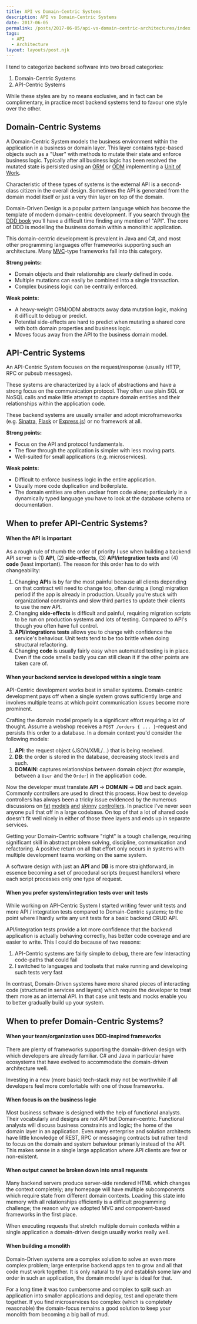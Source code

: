 ```yaml
---
title: API vs Domain-Centric Systems
description: API vs Domain-Centric Systems
date: 2017-06-05
permalink: /posts/2017-06-05/api-vs-domain-centric-architectures/index.html
tags:
  - API
  - Architecture
layout: layouts/post.njk
---
```


I tend to categorize backend software into two broad categories:

1. Domain-Centric Systems
2. API-Centric Systems

While these styles are by no means exclusive, and in fact can be complimentary, in practice most backend systems tend to favour one style over the other.

## Domain-Centric Systems

A Domain-Centric System models the business environment within the application in a business or domain layer. This layer contains type-based objects such as a "User" with methods to mutate their state and enforce business logic. Typically after all business logic has been resolved the mutated state is persisted using an [ORM](https://en.wikipedia.org/wiki/Object-relational_mapping) or [ODM](https://stackoverflow.com/questions/12261866/what-is-the-difference-between-an-orm-and-an-odm) implementing a [Unit of Work](https://martinfowler.com/eaaCatalog/unitOfWork.html).

Characteristic of these types of systems is the external API is a second-class citizen in the overall design. Sometimes the API is generated from the domain model itself or just a very thin layer on top of the domain.

Domain-Driven Design is a popular pattern language which has become the template of modern domain-centric development. If you search through [the DDD book](http://dddcommunity.org/book/evans_2003/) you'll have a difficult time finding any mention of "API". The core of DDD is modelling the business domain within a monolithic application.

This domain-centric development is prevalent in Java and C#, and most other programming languages offer frameworks supporting such an architecture. Many [MVC](https://en.wikipedia.org/wiki/Model%E2%80%93view%E2%80%93controller)-type frameworks fall into this category.

**Strong points:**

- Domain objects and their relationship are clearly defined in code.
- Multiple mutations can easily be combined into a single transaction.
- Complex business logic can be centrally enforced.

**Weak points:**

- A heavy-weight ORM/ODM abstracts away data mutation logic, making it difficult to debug or predict.
- Potential side-effects are hard to predict when mutating a shared core with both domain properties and business logic.
- Moves focus away from the API to the business domain model.

## API-Centric Systems

An API-Centric System focuses on the request/response (usually HTTP, RPC or pubsub messages).

These systems are characterized by a lack of abstractions and have a strong focus on the communication protocol. They often use plain SQL or NoSQL calls and make little attempt to capture domain entities and their relationships within the application code.

These backend systems are usually smaller and adopt microframeworks (e.g. [Sinatra](http://www.sinatrarb.com/), [Flask](http://flask.pocoo.org/) or [Express.js](https://expressjs.com/)) or no framework at all.

**Strong points:**

- Focus on the API and protocol fundamentals.
- The flow through the application is simpler with less moving parts.
- Well-suited for small applications (e.g. microservices).

**Weak points:**

- Difficult to enforce business logic in the entire application.
- Usually more code duplication and boilerplate.
- The domain entities are often unclear from code alone; particularly in a dynamically typed language you have to look at the database schema or documentation.

## When to prefer API-Centric Systems?

#### When the API is important

As a rough rule of thumb the order of priority I use when building a backend API server is (1) **API**, (2) **side-effects**, (3) **API/integration tests** and (4) **code** (least important). The reason for this order has to do with changeability:

1. Changing **API**s is by far the most painful because all clients depending on that contract will need to change too, often during a (long) migration period if the app is already in production. Usually you're stuck with organizational constraints and slow third parties to update their clients to use the new API.
2. Changing **side-effects** is difficult and painful, requiring migration scripts to be run on production systems and lots of testing. Compared to API's though you often have full control.
3. **API/integrations tests** allows you to change with confidence the service's behaviour. Unit tests tend to be too brittle when doing structural refactoring.
4. Changing **code** is usually fairly easy when automated testing is in place. Even if the code smells badly you can still clean it if the other points are taken care of.

#### When your backend service is developed within a single team

API-Centric development works best in smaller systems. Domain-centric development pays off when a single system grows sufficiently large and involves multiple teams at which point communication issues become more prominent.

Crafting the domain model properly is a significant effort requiring a lot of thought. Assume a webshop receives a `POST /orders { ... }`-request and persists this order to a database. In a domain context you'd consider the following models:

1. **API**: the request object (JSON/XML/...) that is being received.
2. **DB**: the order is stored in the database, decreasing stock levels and such.
3. **DOMAIN**: captures relationships between domain object (for example, between a `User` and the `Order`) in the application code.

Now the developer must translate **API** → **DOMAIN** → **DB** and back again. Commonly controllers are used to direct this process. How best to develop controllers has always been a tricky issue evidenced by the numerous discussions on [fat](http://blog.joncairns.com/2013/04/fat-model-skinny-controller-is-a-load-of-rubbish/) [models](https://stackoverflow.com/questions/14044681/fat-models-and-skinny-controllers-sounds-like-creating-god-models) [and](https://www.slideshare.net/damiansromek/thin-controllers-fat-models-proper-code-structure-for-mvc) [skinny](http://robdvr.com/fat-models-skinny-controllers-skinny-models-skinny-controllers/) [controllers](http://weblog.jamisbuck.org/2006/10/18/skinny-controller-fat-model). In practice I've never seen anyone pull that off in a large codebase. On top of that a lot of shared code doesn't fit well nicely in either of those three layers and ends up in separate services.

Getting your Domain-Centric software "right" is a tough challenge, requiring significant skill in abstract problem solving, discipline, communication and refactoring. A positive return on all that effort only occurs in systems with multiple development teams working on the same system.

A software design with just an **API** and **DB** is more straightforward, in essence becoming a set of procedural scripts (request handlers) where each script processes only one type of request.

#### When you prefer system/integration tests over unit tests

While working on API-Centric System I started writing fewer unit tests and more API / integration tests compared to Domain-Centric systems; to the point where I hardly write any unit tests for a basic backend CRUD API.

API/integration tests provide a lot more confidence that the backend application is actually behaving correctly, has better code coverage and are easier to write. This I could do because of two reasons:

1. API-Centric systems are fairly simple to debug, there are few interacting code-paths that could fail
2. I switched to languages and toolsets that make running and developing such tests very fast

In contrast, Domain-Driven systems have more shared pieces of interacting code (structured in services and layers) which require the developer to treat them more as an internal API. In that case unit tests and mocks enable you to better gradually build up your system.

## When to prefer Domain-Centric Systems?

#### When your team/organization uses DDD-inspired frameworks

There are plenty of frameworks supporting the domain-driven design with which developers are already familiar. C# and Java in particular have ecosystems that have evolved to accommodate the domain-driven architecture well.

Investing in a new (more basic) tech-stack may not be worthwhile if all developers feel more comfortable with one of those frameworks.

#### When focus is on the business logic

Most business software is designed with the help of functional analysts. Their vocabularly and designs are not API but Domain-centric. Functional analysts will discuss business constraints and logic; the home of the domain layer in an application. Even many enterprise and solution architects have little knowledge of REST, RPC or messaging contracts but rather tend to focus on the domain and system behaviour primarily instead of the API. This makes sense in a single large application where API clients are few or non-existent.

#### When output cannot be broken down into small requests

Many backend servers produce server-side rendered HTML which changes the context completely; any homepage will have multiple subcomponents which require state from different domain contexts. Loading this state into memory with all relationships efficiently is a difficult programming challenge; the reason why we adopted MVC and component-based frameworks in the first place.

When executing requests that stretch multiple domain contexts within a single application a domain-driven design usually works really well.

#### When building a monolith

Domain-Driven systems are a complex solution to solve an even more complex problem; large enterprise backend apps ten to grow and all that code must work together. It is only natural to try and establish some law and order in such an application, the domain model layer is ideal for that.

For a long time it was too cumbersome and complex to split such an application into smaller applications and deploy, test and operate them together. If you find microservices too complex (which is completely reasonable) the domain-focus remains a good solution to keep your monolith from becoming a big ball of mud.
